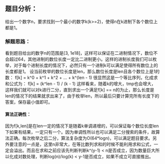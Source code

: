 ## 题目分析：

给出一个数字n，要求找到一个最小的数字k(k>=2)，使得n在k进制下各个数位上都是1。

### 解题思路：

看到题目给出的数字n的范围是[3, 1e18]，这样可以保证在二进制情况下，数位不会超过64，其他进制的数位长度一定比二进制更小。这样的进制长度我们可以枚举，对于每个进制长度的情况下，必然只有一个进制k可以满足使得所有数位上的长度都是1。
设当前枚举的数位长度是len，那么数位长度是len且各个数位上是1的数：
f[k] = k^0 + k^1 + k^2 + ... + k^(len - 1)
很显然这是一个等比序列，化成求和公式为：
f[k] = (k^len - 1) / (k - 1)
这样看来，随着k的增大，tmp也会增大，这样我们就可以对k进行二分，直到求出一个满足f[k] == n的为止，那么长度是len的情况下的结果就求出来了，由于枚举len，所以最后只要计算完所有长度下的答案，保存最小值即可。

#### 算法正确性：


因为f[k,len]是在len一定的情况下是随着k单调递增的，可以保证每个数位长度len下如果有结果，一定只有一个。因为单调性所以也可以满足二分搜索的条件，故算法正确。每次枚举之后二分，算法复杂度为O(64*logn)，可以满足题目要求。另外要注意的一点是，这里n非常大，在等比数列求和的时候不能利用求和公式，一定会溢出。而且在求和之前应该先判断判断k^(y-1) < n是否成立，因为数量巨大所以化成对数处理，判断log(n)/log(k) < y-1是否成立，如果不成立可直接推出。
